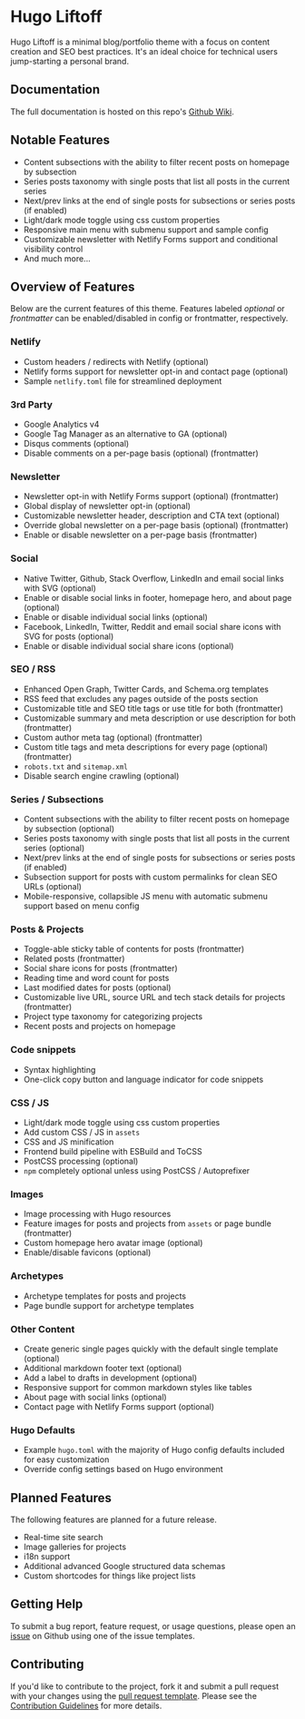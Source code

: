 # Hugo Liftoff

Hugo Liftoff is a minimal blog/portfolio theme with a focus on content creation and SEO best practices. It's an ideal choice for technical users jump-starting a personal brand.

## Documentation

The full documentation is hosted on this repo's [Github Wiki](https://github.com/wjh18/hugo-liftoff/wiki).

## Notable Features

* Content subsections with the ability to filter recent posts on homepage by subsection
* Series posts taxonomy with single posts that list all posts in the current series
* Next/prev links at the end of single posts for subsections or series posts (if enabled)
* Light/dark mode toggle using css custom properties
* Responsive main menu with submenu support and sample config
* Customizable newsletter with Netlify Forms support and conditional visibility control
* And much more...

## Overview of Features

Below are the current features of this theme. Features labeled *optional* or *frontmatter* can be enabled/disabled in config or frontmatter, respectively.

### Netlify

* Custom headers / redirects with Netlify (optional)
* Netlify forms support for newsletter opt-in and contact page (optional)
* Sample `netlify.toml` file for streamlined deployment

### 3rd Party

* Google Analytics v4
* Google Tag Manager as an alternative to GA (optional)
* Disqus comments (optional)
* Disable comments on a per-page basis (optional) (frontmatter)

### Newsletter

* Newsletter opt-in with Netlify Forms support (optional) (frontmatter)
* Global display of newsletter opt-in (optional)
* Customizable newsletter header, description and CTA text (optional)
* Override global newsletter on a per-page basis (optional) (frontmatter)
* Enable or disable newsletter on a per-page basis (frontmatter)

### Social

* Native Twitter, Github, Stack Overflow, LinkedIn and email social links with SVG (optional)
* Enable or disable social links in footer, homepage hero, and about page (optional)
* Enable or disable individual social links (optional)
* Facebook, LinkedIn, Twitter, Reddit and email social share icons with SVG for posts (optional)
* Enable or disable individual social share icons (optional)

### SEO / RSS

* Enhanced Open Graph, Twitter Cards, and Schema.org templates
* RSS feed that excludes any pages outside of the posts section
* Customizable title and SEO title tags or use title for both (frontmatter)
* Customizable summary and meta description or use description for both (frontmatter)
* Custom author meta tag (optional) (frontmatter)
* Custom title tags and meta descriptions for every page (optional) (frontmatter)
* `robots.txt` and `sitemap.xml`
* Disable search engine crawling (optional)

### Series / Subsections

* Content subsections with the ability to filter recent posts on homepage by subsection (optional)
* Series posts taxonomy with single posts that list all posts in the current series (optional)
* Next/prev links at the end of single posts for subsections or series posts (if enabled)
* Subsection support for posts with custom permalinks for clean SEO URLs (optional)
* Mobile-responsive, collapsible JS menu with automatic submenu support based on menu config

### Posts & Projects

* Toggle-able sticky table of contents for posts (frontmatter)
* Related posts (frontmatter)
* Social share icons for posts (frontmatter)
* Reading time and word count for posts
* Last modified dates for posts (optional)
* Customizable live URL, source URL and tech stack details for projects (frontmatter)
* Project type taxonomy for categorizing projects
* Recent posts and projects on homepage

### Code snippets

* Syntax highlighting
* One-click copy button and language indicator for code snippets

### CSS / JS

* Light/dark mode toggle using css custom properties
* Add custom CSS / JS in `assets`
* CSS and JS minification
* Frontend build pipeline with ESBuild and ToCSS
* PostCSS processing (optional)
* `npm` completely optional unless using PostCSS / Autoprefixer

### Images

* Image processing with Hugo resources
* Feature images for posts and projects from `assets` or page bundle (frontmatter)
* Custom homepage hero avatar image (optional)
* Enable/disable favicons (optional)

### Archetypes

* Archetype templates for posts and projects
* Page bundle support for archetype templates

### Other Content

* Create generic single pages quickly with the default single template (optional)
* Additional markdown footer text (optional)
* Add a label to drafts in development (optional)
* Responsive support for common markdown styles like tables
* About page with social links (optional)
* Contact page with Netlify Forms support (optional)

### Hugo Defaults

* Example `hugo.toml` with the majority of Hugo config defaults included for easy customization
* Override config settings based on Hugo environment

## Planned Features

The following features are planned for a future release.

* Real-time site search
* Image galleries for projects
* i18n support
* Additional advanced Google structured data schemas
* Custom shortcodes for things like project lists

## Getting Help

To submit a bug report, feature request, or usage questions, please open an [issue](https://github.com/wjh18/hugo-liftoff/issues) on Github using one of the issue templates.

## Contributing

If you'd like to contribute to the project, fork it and submit a pull request with your changes using the [pull request template](https://github.com/wjh18/hugo-liftoff/blob/master/.github/pull_request_template.md). Please see the [Contribution Guidelines](https://github.com/wjh18/hugo-liftoff/blob/master/CONTRIBUTING.md) for more details.
